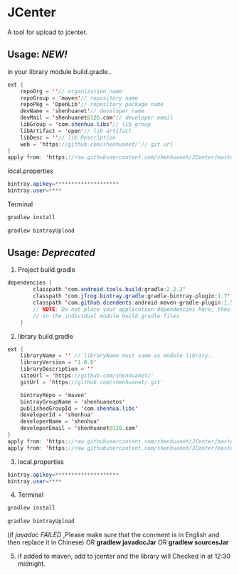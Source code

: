 # JCenter
A tool for upload to jcenter.

## Usage: *NEW!*
in your library module build.gradle..
```java
ext {
    repoOrg = ''// organization name
    repoGroup = 'maven'// repository name
    repoPkg = 'OpenLib'// repository package name
    devName = 'shenhuanet'// developer name
    devMail = 'shenhuanet@126.com'// developer email
    libGroup = 'com.shenhua.libs'// lib group
    libArtifact = 'open'// lib artifact
    libDesc = ''// lib Description
    web = 'https://github.com/shenhuanet/'// git url
}
apply from: 'https://raw.githubusercontent.com/shenhuanet/JCenter/master/bintray_release.gradle'
```
local.properties
``` java
bintray.apikey=********************
bintray.user=****
```
Terminal
```java
gradlew install
    
gradlew bintrayUpload
```

## Usage: *Deprecated*

 1. Project build.gradle
 
```java
dependencies {
        classpath 'com.android.tools.build:gradle:2.2.2'
        classpath 'com.jfrog.bintray.gradle:gradle-bintray-plugin:1.7'
        classpath 'com.github.dcendents:android-maven-gradle-plugin:1.5'
        // NOTE: Do not place your application dependencies here; they belong
        // in the individual module build.gradle files
    }
```
 2. library build.gradle
```java
ext {
    libraryName = '' // libraryName must same as module library..
    libraryVersion = '1.0.0'
    libraryDescription = ''
    siteUrl = 'https://github.com/shenhuanet/'
    gitUrl = 'https://github.com/shenhuanet/.git'

    bintrayRepo = 'maven'
    bintrayGroupName = 'shenhuanetos'
    publishedGroupId = 'com.shenhua.libs'
    developerId = 'shenhua'
    developerName = 'shenhua'
    developerEmail = 'shenhuanet@126.com'
}
apply from: 'https://raw.githubusercontent.com/shenhuanet/JCenter/master/install.gradle'
apply from: 'https://raw.githubusercontent.com/shenhuanet/JCenter/master/bintray.gradle'
```

 3. local.properties
``` java
bintray.apikey=********************
bintray.user=****
```
 
 4. Terminal
 
```java
gradlew install
    
gradlew bintrayUpload
```
(if *javadoc FAILED* ,Please make sure that the comment is in English and then replace it in Chinese)  OR **gradlew javadocJar** OR **gradlew sourcesJar**

 5. if added to maven, add to jcenter and the library will Checked in at
    12:30 midnight.
    


